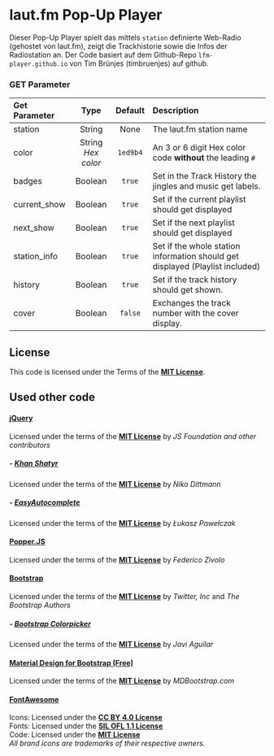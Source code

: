 # laut.fm Pop-Up Player
Dieser Pop-Up Player spielt das mittels `station` definierte Web-Radio (gehostet von laut.fm), 
zeigt die Trackhistorie sowie die Infos der Radiostation an.
Der Code basiert auf dem Github-Repo `lfm-player.github.io` von Tim Brünjes (timbruenjes) auf github.


### GET Parameter
| Get Parameter | Type | Default | Description |
|:---|:---:|:---:|:---|
| station | String | None | The laut.fm station name |
| color | String<br />*Hex color* | `1ed9b4` | An 3 or 6 digit Hex color code **without** the leading `#` |
| badges | Boolean | `true` | Set in the Track History the jingles and music get labels. |
| current_show | Boolean | `true` | Set if the current playlist should get displayed |
| next_show | Boolean | `true` | Set if the next playlist should get displayed |
| station_info | Boolean | `true` | Set if the whole station information should get displayed (Playlist included) |
| history | Boolean | `true` | Set if the track history should get shown.
| cover | Boolean | `false` | Exchanges the track number with the cover display. |

## License
This code is licensed under the Terms of the [**MIT License**](https://opensource.org/licenses/MIT).

## Used other code
#### [jQuery](https://github.com/jquery/jquery)
Licensed under the terms of the [**MIT License**](https://opensource.org/licenses/MIT) by _JS Foundation and other contributors_
##### - [Khan Shatyr](https://github.com/niko/Khan-Shatyr)
Licensed under the terms of the [**MIT License**](https://opensource.org/licenses/MIT) by _Niko Dittmann_
##### - [EasyAutocomplete](https://github.com/pawelczak/EasyAutocomplete)
Licensed under the terms of the [**MIT License**](https://opensource.org/licenses/MIT) by _Łukasz Pawełczak_
#### [Popper.JS](https://github.com/popperjs/popper-core)
Licensed under the terms of the [**MIT License**](https://opensource.org/licenses/MIT) by _Federico Zivolo_
#### [Bootstrap](https://github.com/twbs/bootstrap)
Licensed under the terms of the [**MIT License**](https://opensource.org/licenses/MIT) by _Twitter, Inc_ and _The Bootstrap Authors_
##### - [Bootstrap Colorpicker](https://github.com/itsjavi/bootstrap-colorpicker)
Licensed under the terms of the [**MIT License**](https://opensource.org/licenses/MIT) by _Javi Aguilar_
#### [Material Design for Bootstrap (Free)](https://github.com/mdbootstrap/bootstrap-material-design)
Licensed under the terms of the [**MIT License**](https://opensource.org/licenses/MIT) by _MDBootstrap.com_
#### [FontAwesome](https://github.com/FortAwesome/Font-Awesome)
Icons: Licensed under the [**CC BY 4.0 License**](https://creativecommons.org/licenses/by/4.0/)<br />
Fonts: Licensed under the [**SIL OFL 1.1 License**](https://scripts.sil.org/OFL)<br />
Code: Licensed under the [**MIT License**](https://opensource.org/licenses/MIT)<br />
_All brand icons are trademarks of their respective owners._



